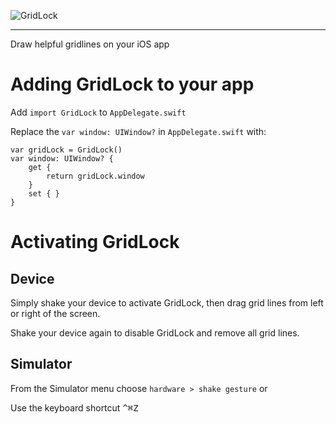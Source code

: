 

![GridLock](https://github.com/instil/gridlock/raw/drag-gridlines/media/GridLockLogo.png)


-----------------

Draw helpful gridlines on your iOS app

# Adding GridLock to your app

Add `import GridLock` to `AppDelegate.swift`

Replace the `var window: UIWindow?` in `AppDelegate.swift` with:

    var gridLock = GridLock()
    var window: UIWindow? {
        get {
            return gridLock.window
        }
        set { }
    }

# Activating GridLock

## Device

Simply shake your device to activate GridLock, then drag grid lines from left or right of the screen.

Shake your device again to disable GridLock and remove all grid lines.

## Simulator

From the Simulator menu choose `hardware > shake gesture` or

Use the keyboard shortcut <kbd>^⌘Z</kbd>

